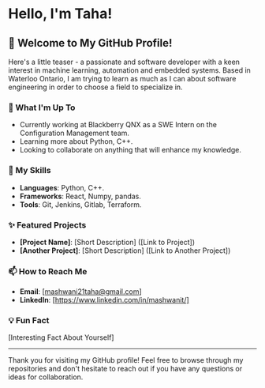 # Hello, I'm Taha!

## 👋 Welcome to My GitHub Profile!

Here's a little teaser - a passionate and software developer with a keen interest in machine learning, automation and embedded systems. Based in Waterloo Ontario, I am trying to learn as much as I can about software engineering in order to choose a field to specialize in.

### 🌱 What I'm Up To

- Currently working at Blackberry QNX as a SWE Intern on the Configuration Management team.
- Learning more about Python, C++.
- Looking to collaborate on anything that will enhance my knowledge.

### 🚀 My Skills

- **Languages**: Python, C++.
- **Frameworks**: React, Numpy, pandas.
- **Tools**: Git, Jenkins, Gitlab, Terraform.

### ✨ Featured Projects

- **[Project Name]**: [Short Description] ([Link to Project])
- **[Another Project]**: [Short Description] ([Link to Another Project])

### 📫 How to Reach Me

- **Email**: [mashwani21taha@gmail.com]
- **LinkedIn**: [https://www.linkedin.com/in/mashwanit/]

### 💡 Fun Fact

[Interesting Fact About Yourself]

---

Thank you for visiting my GitHub profile! Feel free to browse through my repositories and don't hesitate to reach out if you have any questions or ideas for collaboration.



<!--
**mashwaniT/mashwaniT** is a ✨ _special_ ✨ repository because its `README.md` (this file) appears on your GitHub profile.

Here are some ideas to get you started:

- 🔭 I’m currently working on ...
- 🌱 I’m currently learning ...
- 👯 I’m looking to collaborate on ...
- 🤔 I’m looking for help with ...
- 💬 Ask me about ...
- 📫 How to reach me: ...
- 😄 Pronouns: ...
- ⚡ Fun fact: ...
-->
